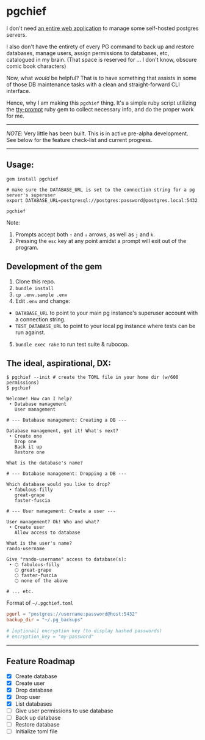 # pgchief

I don't need [an entire web application](https://www.pgadmin.org/) to manage
some self-hosted postgres servers.

I also don't have the entirety of every PG command to back up and restore
databases, manage users, assign permissions to databases, etc, catalogued in my
brain. (That space is reserved for ... I don't know, obscure comic book characters)

Now, what *would* be helpful? That is to have something that assists in some of those
DB maintenance tasks with a clean and straight-forward CLI interface.

Hence, why I am making this `pgchief` thing. It's a simple ruby script utilizing
the [tty-prompt](https://github.com/piotrmurach/tty-prompt) ruby gem to collect
necessary info, and do the proper work for me.

***

*NOTE*: Very little has been built. This is in active pre-alpha development. See
below for the feature check-list and current progress.

***

## Usage:

```
gem install pgchief

# make sure the DATABASE_URL is set to the connection string for a pg server's superuser
export DATABASE_URL=postgresql://postgres:password@postgres.local:5432

pgchief
```

Note:

1. Prompts accept both `↑` and `↓` arrows, as well as `j` and `k`.
2. Pressing the `esc` key at any point amidst a prompt will exit out of the program.

## Development of the gem

1. Clone this repo.
2. `bundle install`
3. `cp .env.sample .env`
4. Edit `.env` and change:
  * `DATABASE_URL` to point to your main pg instance's superuser account with a connection string.
  * `TEST_DATABASE_URL` to point to your local pg instance where tests can be run against.
5. `bundle exec rake` to run test suite & rubocop.

## The ideal, aspirational, DX:

```
$ pgchief --init # create the TOML file in your home dir (w/600 permissions)
$ pgchief

Welcome! How can I help?
 ‣ Database management
   User management

# --- Database management: Creating a DB ---

Database management, got it! What's next?
 ‣ Create one
   Drop one
   Back it up
   Restore one

What is the database's name?

# --- Database management: Dropping a DB ---

Which database would you like to drop?
 ‣ fabulous-filly
   great-grape
   faster-fuscia

# --- User management: Create a user ---

User management? Ok! Who and what?
 ‣ Create user
   Allow access to database

What is the user's name?
rando-username

Give "rando-username" access to database(s):
 ‣ ⬡ fabulous-filly
   ⬡ great-grape
   ⬡ faster-fuscia
   ⬡ none of the above

# ... etc.
```

Format of `~/.pgchief.toml`

```toml
pgurl = "postgres://username:password@host:5432"
backup_dir = "~/.pg_backups"

# [optional] encryption key (to display hashed passwords)
# encryption_key = "my-password"
```

***

## Feature Roadmap

- [x] Create database
- [x] Create user
- [x] Drop database
- [x] Drop user
- [x] List databases
- [ ] Give user permissions to use database
- [ ] Back up database
- [ ] Restore database
- [ ] Initialize toml file
